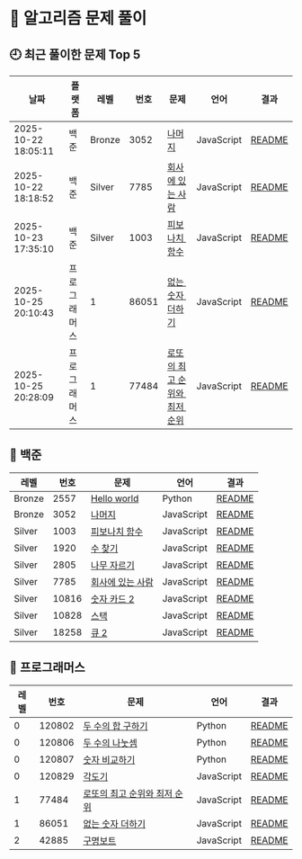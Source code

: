 # 📘 알고리즘 문제 풀이

## 🕘 최근 풀이한 문제 Top 5

| 날짜 | 플랫폼 | 레벨 | 번호 | 문제 | 언어 | 결과 |
|--------|----------|--------|--------|--------|--------|--------|
| 2025-10-22 18:05:11 | 백준 | Bronze | 3052 | [나머지](백준/Bronze/3052. 나머지/나머지.js) | JavaScript | [README](백준/Bronze/3052. 나머지/README.md) |
| 2025-10-22 18:18:52 | 백준 | Silver | 7785 | [회사에 있는 사람](백준/Silver/7785. 회사에 있는 사람/회사에 있는 사람.js) | JavaScript | [README](백준/Silver/7785. 회사에 있는 사람/README.md) |
| 2025-10-23 17:35:10 | 백준 | Silver | 1003 | [피보나치 함수](백준/Silver/1003. 피보나치 함수/피보나치 함수.js) | JavaScript | [README](백준/Silver/1003. 피보나치 함수/README.md) |
| 2025-10-25 20:10:43 | 프로그래머스 | 1 | 86051 | [없는 숫자 더하기](프로그래머스/1/86051. 없는 숫자 더하기/없는 숫자 더하기.js) | JavaScript | [README](프로그래머스/1/86051. 없는 숫자 더하기/README.md) |
| 2025-10-25 20:28:09 | 프로그래머스 | 1 | 77484 | [로또의 최고 순위와 최저 순위](프로그래머스/1/77484. 로또의 최고 순위와 최저 순위/로또의 최고 순위와 최저 순위.js) | JavaScript | [README](프로그래머스/1/77484. 로또의 최고 순위와 최저 순위/README.md) |
## 📂 백준

| 레벨 | 번호 | 문제 | 언어 | 결과 |
|------|------|--------|--------|--------|
| Bronze | 2557 | [Hello world](백준/Bronze/2557. Hello World/Hello World.py) | Python | [README](백준/Bronze/2557. Hello World/README.md) |
| Bronze | 3052 | [나머지](백준/Bronze/3052. 나머지/나머지.js) | JavaScript | [README](백준/Bronze/3052. 나머지/README.md) |
| Silver | 1003 | [피보나치 함수](백준/Silver/1003. 피보나치 함수/피보나치 함수.js) | JavaScript | [README](백준/Silver/1003. 피보나치 함수/README.md) |
| Silver | 1920 | [수 찾기](백준/Silver/1920. 수 찾기/수 찾기.js) | JavaScript | [README](백준/Silver/1920. 수 찾기/README.md) |
| Silver | 2805 | [나무 자르기](백준/Silver/2805. 나무 자르기/나무 자르기.js) | JavaScript | [README](백준/Silver/2805. 나무 자르기/README.md) |
| Silver | 7785 | [회사에 있는 사람](백준/Silver/7785. 회사에 있는 사람/회사에 있는 사람.js) | JavaScript | [README](백준/Silver/7785. 회사에 있는 사람/README.md) |
| Silver | 10816 | [숫자 카드 2](백준/Silver/10816. 숫자 카드 2/숫자 카드 2.js) | JavaScript | [README](백준/Silver/10816. 숫자 카드 2/README.md) |
| Silver | 10828 | [스택](백준/Silver/10828. 스택/스택.js) | JavaScript | [README](백준/Silver/10828. 스택/README.md) |
| Silver | 18258 | [큐 2](백준/Silver/18258. 큐 2/큐 2.js) | JavaScript | [README](백준/Silver/18258. 큐 2/README.md) |

## 📂 프로그래머스

| 레벨 | 번호 | 문제 | 언어 | 결과 |
|------|------|--------|--------|--------|
| 0 | 120802 | [두 수의 합 구하기](프로그래머스/0/120802. 두 수의 합 구하기/두 수의 합 구하기.py) | Python | [README](프로그래머스/0/120802. 두 수의 합 구하기/README.md) |
| 0 | 120806 | [두 수의 나눗셈](프로그래머스/0/120806. 두 수의 나눗셈/두 수의 나눗셈.py) | Python | [README](프로그래머스/0/120806. 두 수의 나눗셈/README.md) |
| 0 | 120807 | [숫자 비교하기](프로그래머스/0/120807. 숫자 비교하기/숫자 비교하기.py) | Python | [README](프로그래머스/0/120807. 숫자 비교하기/README.md) |
| 0 | 120829 | [각도기](프로그래머스/0/120829. 각도기/각도기.js) | JavaScript | [README](프로그래머스/0/120829. 각도기/README.md) |
| 1 | 77484 | [로또의 최고 순위와 최저 순위](프로그래머스/1/77484. 로또의 최고 순위와 최저 순위/로또의 최고 순위와 최저 순위.js) | JavaScript | [README](프로그래머스/1/77484. 로또의 최고 순위와 최저 순위/README.md) |
| 1 | 86051 | [없는 숫자 더하기](프로그래머스/1/86051. 없는 숫자 더하기/없는 숫자 더하기.js) | JavaScript | [README](프로그래머스/1/86051. 없는 숫자 더하기/README.md) |
| 2 | 42885 | [구명보트](프로그래머스/2/42885. 구명보트/구명보트.js) | JavaScript | [README](프로그래머스/2/42885. 구명보트/README.md) |
